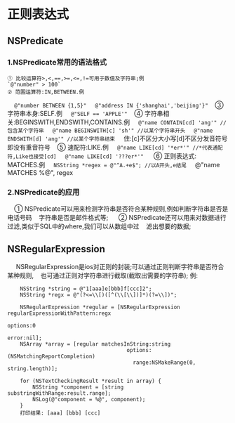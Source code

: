 # 正则表达式
## NSPredicate
### 1.NSPredicate常用的语法格式
	① 比较运算符>,<,==,>=,<=,!=可用于数值及字符串;例
	`@"number" > 100`   
	② 范围运算符:IN,BETWEEN.例    
     `@"number BETWEEN {1,5}"`
     `@"address IN {'shanghai','beijing'}"`
    ③ 字符串本身:SELF.例
     `@"SELF == 'APPLE'"`
    ④ 字符串相关:BEGINSWITH,ENDSWITH,CONTAINS.例
     `@"name CONTAIN[cd] 'ang'" //包含某个字符串`
     `@"name BEGINSWITH[c] 'sh'" //以某个字符串开头`
     `@"name ENDSWITH[d] 'ang'" //以某个字符串结束`
     住:[c]不区分大小写[d]不区分发音符号即没有重音符号
    ⑤ 速配符:LIKE.例
     `@"name LIKE[cd] '*er*'" //*代表通配符,Like也接受[cd]`
     `@"name LIKE[cd] '???er*'" `
    ⑥ 正则表达式: MATCHES.例
     `NSString *regex = @"^A.+e$"; //以A开头,e结尾`
     @"name MATCHES %@", regex
### 2.NSPredicate的应用
      ① NSPredicate可以用来检测字符串是否符合某种规则,例如判断字符串是否是电话号码
    字符串是否是邮件格式等;
      ② NSPredicate还可以用来对数据进行过滤,类似于SQL中的where,我们可以从数组中过
    滤出想要的数据;
  
## NSRegularExpression
      NSRegularExpression是ios对正则的封装;可以通过正则判断字符串是否符合某种规则,
    也可通过正则对字符串进行截取(截取出需要的字符串);
      例:
```
    NSString *string = @"1[aaa]e[bbb]f[ccc]2";
    NSString *regx = @"(?<=\\[)([^(\\[\\])]*)(?=\\])";

    NSRegularExpression *regular = [NSRegularExpression regularExpressionWithPattern:regx 
                                                                             options:0 
                                                                             error:nil];
    NSArray *array = [regular matchesInString:string
                                      options:(NSMatchingReportCompletion) 
                                        range:NSMakeRange(0, string.length)];

    for (NSTextCheckingResult *result in array) {
        NSString *component = [string substringWithRange:result.range];
        NSLog(@"component = %@", component);
    }
    打印结果: [aaa] [bbb] [ccc]
```
